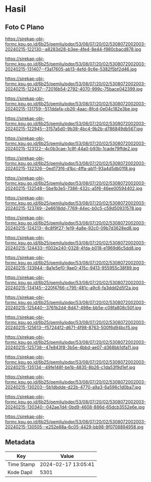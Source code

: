# Hasil

## Foto C Plano

https://sirekap-obj-formc.kpu.go.id/6b25/pemilu/pdpr/53/08/07/20/02/5308072002003-20240215-122130--a8283d28-b3ee-4fe4-8e44-f980cbacd878.jpg

https://sirekap-obj-formc.kpu.go.id/6b25/pemilu/pdpr/53/08/07/20/02/5308072002003-20240215-131407--f3a17605-ab13-4efd-9c6e-5382f5bf2d46.jpg

https://sirekap-obj-formc.kpu.go.id/6b25/pemilu/pdpr/53/08/07/20/02/5308072002003-20240215-122437--72016b54-2792-4070-999c-75bace042399.jpg

https://sirekap-obj-formc.kpu.go.id/6b25/pemilu/pdpr/53/08/07/20/02/5308072002003-20240215-131759--517ddafa-cb26-4aac-8fcd-0e04c182e3be.jpg

https://sirekap-obj-formc.kpu.go.id/6b25/pemilu/pdpr/53/08/07/20/02/5308072002003-20240215-122945--3157a5d0-9b38-4bc4-9b2b-d786849db567.jpg

https://sirekap-obj-formc.kpu.go.id/6b25/pemilu/pdpr/53/08/07/20/02/5308072002003-20240215-123122--4c0b3cae-1c9f-44a0-b93b-1cade79ffde2.jpg

https://sirekap-obj-formc.kpu.go.id/6b25/pemilu/pdpr/53/08/07/20/02/5308072002003-20240215-132326--0ed173f6-d1bc-4ffa-ab11-93a4d5db01f8.jpg

https://sirekap-obj-formc.kpu.go.id/6b25/pemilu/pdpr/53/08/07/20/02/5308072002003-20240215-132548--5be1b3e5-7386-432c-a5f6-46ee00594402.jpg

https://sirekap-obj-formc.kpu.go.id/6b25/pemilu/pdpr/53/08/07/20/02/5308072002003-20240215-123749--2e6618dd-7769-44ec-b0c5-c59d50931578.jpg

https://sirekap-obj-formc.kpu.go.id/6b25/pemilu/pdpr/53/08/07/20/02/5308072002003-20240215-124213--8c8f9f27-1e19-4a8e-92c0-09b7d3628ed8.jpg

https://sirekap-obj-formc.kpu.go.id/6b25/pemilu/pdpr/53/08/07/20/02/5308072002003-20240215-124433--f002e240-0328-4fda-b018-e1969d6c5dd8.jpg

https://sirekap-obj-formc.kpu.go.id/6b25/pemilu/pdpr/53/08/07/20/02/5308072002003-20240215-133944--8a1e5ef0-9ae0-415c-9413-955955c38f89.jpg

https://sirekap-obj-formc.kpu.go.id/6b25/pemilu/pdpr/53/08/07/20/02/5308072002003-20240215-134145--220f4766-c795-481c-a9c6-fa3ddd2d5f2a.jpg

https://sirekap-obj-formc.kpu.go.id/6b25/pemilu/pdpr/53/08/07/20/02/5308072002003-20240215-125440--3761b2d4-8d47-498e-bb5e-c08fa808c50f.jpg

https://sirekap-obj-formc.kpu.go.id/6b25/pemilu/pdpr/53/08/07/20/02/5308072002003-20240215-125613--f57244f2-d671-4f98-8763-500f6d94bcf5.jpg

https://sirekap-obj-formc.kpu.go.id/6b25/pemilu/pdpr/53/08/07/20/02/5308072002003-20240215-125738--47e843f8-3b5e-4bbd-ae07-d368bb1dfa11.jpg

https://sirekap-obj-formc.kpu.go.id/6b25/pemilu/pdpr/53/08/07/20/02/5308072002003-20240215-135134--49fe148f-be1b-4835-8b26-c1da53f9d1ef.jpg

https://sirekap-obj-formc.kpu.go.id/6b25/pemilu/pdpr/53/08/07/20/02/5308072002003-20240215-130203--5b1dbdde-d22b-4770-a9a3-6a596c1d0ba7.jpg

https://sirekap-obj-formc.kpu.go.id/6b25/pemilu/pdpr/53/08/07/20/02/5308072002003-20240215-130340--042ae7d4-0bd9-4608-886d-65dcb3552e6e.jpg

https://sirekap-obj-formc.kpu.go.id/6b25/pemilu/pdpr/53/08/07/20/02/5308072002003-20240215-130505--e252e88a-6c05-4429-bb98-9f0708894958.jpg


## Metadata

| Key        | Value               |
| ---------- | ------------------- |
| Time Stamp | 2024-02-17 13:05:41 |
| Kode Dapil | 5301                |



